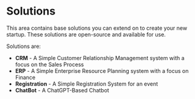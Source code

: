 # Solutions

This area contains base solutions you can extend on to create your new startup. These solutions are open-source and available for use.

Solutions are:

- **CRM** - A Simple Customer Relationship Management system with a focus on the Sales Process
- **ERP** - A Simple Enterprise Resource Planning system with a focus on Finance
- **Registration** - A Simple Registration System for an event
- **ChatBot** - A ChatGPT-Based Chatbot